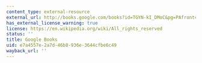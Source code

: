 ```yaml
---
content_type: external-resource
external_url: http://books.google.com/books?id=TGYN-kI_DMoC&pg=PAfrontcover
has_external_license_warning: true
license: https://en.wikipedia.org/wiki/All_rights_reserved
status: ''
title: Google Books
uid: e7a4557e-2a7d-46b8-936e-3644cfbe6c49
wayback_url: ''
---
```


